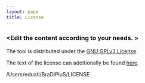 ```yaml
---
layout: page
title: License
---
```

### \<Edit the content according to your needs. \>
The tool is distributed under the [GNU GPLv3 License](https://www.gnu.org/licenses/gpl-3.0.de.html).

The text of the license can additionally be found [here](https://github.com/saezlab/BraDiPluS/LICENSE).


/Users/eduati/BraDiPluS/LICENSE